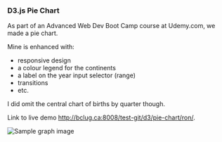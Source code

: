 ### D3.js Pie Chart

As part of an Advanced Web Dev Boot Camp course at Udemy.com, we made a pie
chart.


Mine is enhanced with:
* responsive design
* a colour legend for the continents
* a label on the year input selector (range)
* transitions
* etc.

I did omit the central chart of births by quarter though.


Link to live demo http://bclug.ca:8008/test-git/d3/pie-chart/ron/.


![Sample graph image](http://ronaldbarnes.ca:8008/d3/pie-chart/ron/images/Pie%20Chart%20screenshot.png)
